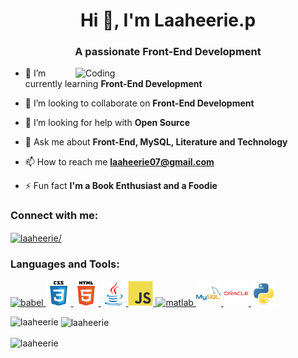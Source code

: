 <h1 align="center">Hi 👋, I'm Laaheerie.p</h1>
<h3 align="center">A passionate Front-End Development</h3>
<img align="right" alt="Coding" width="400" src="https://www.google.com/url?sa=i&url=https%3A%2F%2Fgithub.com%2Fcbutuc&psig=AOvVaw17hTUDqoyaBbjzp4Pd_AmR&ust=1712169499555000&source=images&cd=vfe&opi=89978449&ved=0CBEQjRxqFwoTCOjg78qWpIUDFQAAAAAdAAAAABAE">
 



- 🌱 I’m currently learning **Front-End Development**

- 👯 I’m looking to collaborate on **Front-End Development**

- 🤝 I’m looking for help with **Open Source**

- 💬 Ask me about **Front-End, MySQL, Literature and Technology**

- 📫 How to reach me **laaheerie07@gmail.com**

- ⚡ Fun fact **I'm a Book Enthusiast and a Foodie**

<h3 align="left">Connect with me:</h3>
<p align="left">
<a href="https://www.linkedin.com/in/l  aaheerie-peerigala-51a1b0244/" target="blank"><img align="center" src="https://raw.githubusercontent.com/rahuldkjain/github-profile-readme-generator/master/src/images/icons/Social/linked-in-alt.svg" alt="laaheerie/" height="30" width="40" /></a>
</p>

<h3 align="left">Languages and Tools:</h3>
<p align="left"> <a href="https://babeljs.io/" target="_blank" rel="noreferrer"> <img src="https://www.vectorlogo.zone/logos/babeljs/babeljs-icon.svg" alt="babel" width="40" height="40"/> </a>  <a href="https://www.w3schools.com/css/" target="_blank" rel="noreferrer"> <img src="https://raw.githubusercontent.com/devicons/devicon/master/icons/css3/css3-original-wordmark.svg" alt="css3" width="40" height="40"/> </a> <a href="https://www.w3.org/html/" target="_blank" rel="noreferrer"> <img src="https://raw.githubusercontent.com/devicons/devicon/master/icons/html5/html5-original-wordmark.svg" alt="html5" width="40" height="40"/> <a href="https://www.java.com" target="_blank" rel="noreferrer"> <img src="https://raw.githubusercontent.com/devicons/devicon/master/icons/java/java-original.svg" alt="java" width="40" height="40"/> </a> <a href="https://developer.mozilla.org/en-US/docs/Web/JavaScript" target="_blank" rel="noreferrer"> <img src="https://raw.githubusercontent.com/devicons/devicon/master/icons/javascript/javascript-original.svg" alt="javascript" width="40" height="40"/> </a> <a href="https://www.mathworks.com/" target="_blank" rel="noreferrer"> <img src="https://upload.wikimedia.org/wikipedia/commons/2/21/Matlab_Logo.png" alt="matlab" width="40" height="40"/> </a> <a href="https://www.mysql.com/" target="_blank" rel="noreferrer"> <img src="https://raw.githubusercontent.com/devicons/devicon/master/icons/mysql/mysql-original-wordmark.svg" alt="mysql" width="40" height="40"/> </a> <a href="https://www.oracle.com/" target="_blank" rel="noreferrer"> <img src="https://raw.githubusercontent.com/devicons/devicon/master/icons/oracle/oracle-original.svg" alt="oracle" width="40" height="40"/> </a> <a href="https://www.python.org" target="_blank" rel="noreferrer"> <img src="https://raw.githubusercontent.com/devicons/devicon/master/icons/python/python-original.svg" alt="python" width="40" height="40"/> </a> </p>

<p><img align="left" src="https://github-readme-stats.vercel.app/api/top-langs?username=laaheerie&show_icons=true&locale=en&layout=compact" alt="laaheerie" /></p>

<p>&nbsp;<img align="center" src="https://github-readme-stats.vercel.app/api?username=laaheerie&show_icons=true&locale=en" alt="laaheerie" /></p>

<p><img align="center" src="https://github-readme-streak-stats.herokuapp.com/?user=laaheerie&" alt="laaheerie" /></p>
